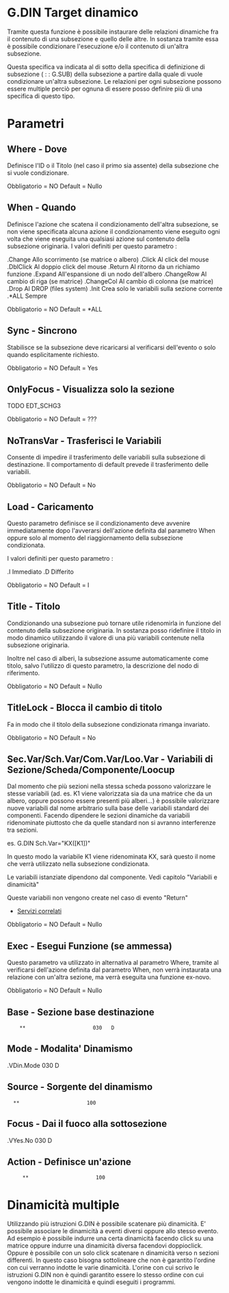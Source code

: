 # G.DIN Target dinamico

Tramite questa funzione è possibile instaurare delle relazioni dinamiche fra il
contenuto di una subsezione e quello delle altre. In sostanza tramite essa è possibile
condizionare l'esecuzione e/o il contenuto di un'altra subsezione.

Questa specifica va indicata al di sotto della specifica di definizione di subsezione
( :   :  G.SUB) della subsezione a partire dalla quale di vuole condizionare un'altra subsezione.
Le relazioni per ogni subsezione possono essere multiple perciò per ognuna di essere
posso definire più di una specifica di questo tipo.

# Parametri

## Where - Dove
Definisce l'ID o il Titolo (nel caso il primo sia assente) della subsezione che si vuole
condizionare.

Obbligatorio = NO
Default = Nullo

## When - Quando

Definisce l'azione che scatena il condizionamento dell'altra subsezione, se non viene
specificata alcuna azione il condizionamento viene eseguito ogni volta che viene eseguita
una qualsiasi azione sul contenuto della subsezione originaria.
I valori definiti per questo parametro : 

.Change         Allo scorrimento (se matrice o albero)
.Click          Al click del mouse
.DblClick       Al doppio click del mouse
.Return         Al ritorno da un richiamo funzione
.Expand         All'espansione di un nodo dell'albero
.ChangeRow      Al cambio di riga (se matrice)
.ChangeCol      Al cambio di colonna (se matrice)
.Drop           Al DROP (files system)
.Init           Crea solo le variabili sulla sezione corrente
.*ALL           Sempre

Obbligatorio = NO
Default = *ALL

## Sync - Sincrono
Stabilisce se la subsezione deve ricaricarsi al verificarsi dell'evento o solo quando esplicitamente richiesto.

Obbligatorio = NO
Default = Yes

## OnlyFocus - Visualizza solo la sezione

TODO EDT_SCHG3

Obbligatorio = NO
Default = ???

## NoTransVar - Trasferisci le Variabili

Consente di impedire il trasferimento delle variabili sulla subsezione di destinazione.
Il comportamento di default prevede il trasferimento delle variabili.

Obbligatorio = NO
Default = No

## Load - Caricamento

Questo parametro definisce se il condizionamento deve avvenire immediatamente
dopo l'avverarsi dell'azione definita dal parametro When oppure solo al momento
del riaggiornamento della subsezione condizionata.

I valori definiti per questo parametro : 

.I              Immediato
.D              Differito

Obbligatorio = NO
Default = I

## Title - Titolo

Condizionando una subsezione può tornare utile ridenomirla in funzione del
contenuto della subsezione originaria. In sostanza posso ridefinire il titolo
in modo dinamico utilizzando il valore di una più variabili contenute nella
subsezione originaria.

Inoltre nel caso di alberi, la subsezione assume automaticamente come titolo,
salvo l'utilizzo di questo parametro, la descrizione del nodo di riferimento.

Obbligatorio = NO
Default = Nullo

## TitleLock - Blocca il cambio di titolo

Fa in modo che il titolo della subsezione condizionata rimanga invariato.

Obbligatorio = NO
Default = No

## Sec.Var/Sch.Var/Com.Var/Loo.Var - Variabili di Sezione/Scheda/Componente/Loocup

Dal momento che più sezioni nella stessa scheda possono valorizzare le stesse
variabili (ad. es. K1 viene valorizzata sia da una matrice che da un albero, oppure
possono essere presenti più alberi...) è possibile valorizzare nuove variabili dal
nome arbitrario sulla base delle variabili standard dei componenti.
Facendo dipendere le sezioni dinamiche da variabili ridenominate piuttosto che
da quelle standard non si avranno interferenze tra sezioni.

es. G.DIN Sch.Var="KX([K1])"

In questo modo la variabile K1 viene ridenominata KX, sarà questo il nome che
verrà utilizzato nella subsezione condizionata.

Le variabili istanziate dipendono dal componente. Vedi capitolo "Variabili e dinamicità"

Queste variabili non vengono create nel caso di evento "Return"

- [Servizi correlati](Sorgenti/DOC/TA/B£AMO/LOCEXD_B)

Obbligatorio = NO
Default = Nullo

## Exec - Esegui Funzione (se ammessa)

Questo parametro va utilizzato in alternativa al parametro Where, tramite al verificarsi
dell'azione definita dal parametro When, non verrà instaurata una relazione con un'altra
sezione, ma verrà eseguita una funzione ex-novo.

Obbligatorio = NO
Default = Nullo

## Base -  Sezione base destinazione

        **                      030   D
## Mode  - Modalita' Dinamismo

.VDin.Mode              030   D
## Source  - Sorgente del dinamismo

      **                      100
## Focus - Dai il fuoco alla sottosezione

.VYes.No                030   D
## Action - Definisce un'azione

         **                      100


# Dinamicità multiple
Utilizzando più istruzioni G.DIN è possibile scatenare più dinamicità. E' possibile associare le dinamicità a eventi diversi oppure allo stesso evento.
Ad esempio è possibile indurre una certa dinamicità facendo click su una matrice oppure indurre una dinamicità diversa facendovi doppioclick.
Oppure è possibile con un solo click scatenare n dinamicità verso n sezioni differenti. In questo caso bisogna sottolineare che non è garantito l'ordine con cui verranno indotte le varie dinamicità. L'orine con cui scrivo le istruzioni G.DIN non è quindi garantito essere lo stesso ordine con cui vengono indotte le dinamicità e quindi eseguiti i programmi.
